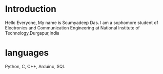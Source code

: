 # Introduction

Hello Everyone,
My name is Soumyadeep Das. I am a sophomore student
of Electronics and Communication Engineering at 
National Institute of Technology,Durgapur,India

# languages
Python,
C,
C++,
Arduino,
SQL
